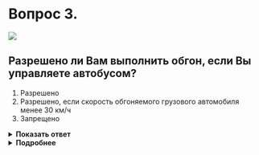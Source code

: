 # Вопрос 3.

![](https://s.drom.ru/i24228/pdd/tickets/2016/1543885023.jpg)

## Разрешено ли Вам выполнить обгон, если Вы управляете автобусом?

1. Разрешено
2. Разрешено, если скорость обгоняемого грузового автомобиля менее 30 км/ч
3. Запрещено

<details>
<summary><b>Показать ответ</b></summary>
Правильный ответ: 1
</details>
<details>
<summary><b>Подробнее</b></summary>
Знак 3.22 «Обгон грузовым автомобилям запрещен» распространяет свое действие только на грузовые автомобили с р.м.м. более 3,5 т. На автобусы действие данного знака не распространяется.
(«Дорожные знаки»)
</details>